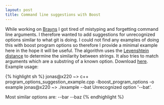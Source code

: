 ```yaml
---
layout: post 
title: Command line suggestions with Boost
---
```


While working on [Brayns](https://github.com/BlueBrain/Brayns) I got tired of mistyping and forgetting command line arguments. I therefore wanted to add suggestions for unrecognized options similar to what git is doing. I could not find any examples of doing this with boost program options so therefore I provide a minimal example here in the hope it will be useful. The algorithm uses the [Levenshtein distance](https://en.wikipedia.org/wiki/Levenshtein_distance) to determine the similarity between strings. It also tries to match arguments which are a substring of a known option. Download [here](/assets/program_options_suggestion_example.cpp). Example usage:

{% highlight sh %}
jonas@x220 ~> c++ program_options_suggestion_example.cpp -lboost_program_options -o example
jonas@x220 ~> ./example --bat
Unrecognized option '--bat'.

Most similar options are:
	--bar
	--baz
{% endhighlight %}
